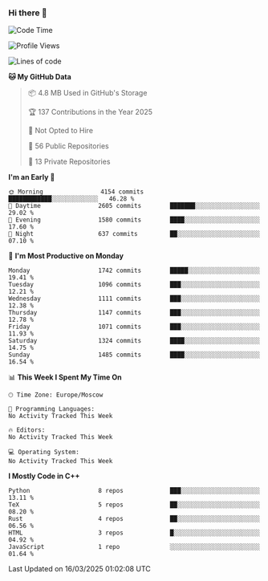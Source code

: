 ### Hi there 👋

<!--
**SemenMartynov/SemenMartynov** is a ✨ _special_ ✨ repository because its `README.md` (this file) appears on your GitHub profile.

Here are some ideas to get you started:

- 🔭 I’m currently working on ...
- 🌱 I’m currently learning ...
- 👯 I’m looking to collaborate on ...
- 🤔 I’m looking for help with ...
- 💬 Ask me about ...
- 📫 How to reach me: ...
- 😄 Pronouns: ...
- ⚡ Fun fact: ...
-->

<!--START_SECTION:waka-->
![Code Time](http://img.shields.io/badge/Code%20Time-0%20secs-blue)

![Profile Views](http://img.shields.io/badge/Profile%20Views-1-blue)

![Lines of code](https://img.shields.io/badge/From%20Hello%20World%20I%27ve%20Written-7.6%20million%20lines%20of%20code-blue)

**🐱 My GitHub Data** 

> 📦 4.8 MB Used in GitHub's Storage 
 > 
> 🏆 137 Contributions in the Year 2025
 > 
> 🚫 Not Opted to Hire
 > 
> 📜 56 Public Repositories 
 > 
> 🔑 13 Private Repositories 
 > 
**I'm an Early 🐤** 

```text
🌞 Morning                4154 commits        ████████████░░░░░░░░░░░░░   46.28 % 
🌆 Daytime                2605 commits        ███████░░░░░░░░░░░░░░░░░░   29.02 % 
🌃 Evening                1580 commits        ████░░░░░░░░░░░░░░░░░░░░░   17.60 % 
🌙 Night                  637 commits         ██░░░░░░░░░░░░░░░░░░░░░░░   07.10 % 
```
📅 **I'm Most Productive on Monday** 

```text
Monday                   1742 commits        █████░░░░░░░░░░░░░░░░░░░░   19.41 % 
Tuesday                  1096 commits        ███░░░░░░░░░░░░░░░░░░░░░░   12.21 % 
Wednesday                1111 commits        ███░░░░░░░░░░░░░░░░░░░░░░   12.38 % 
Thursday                 1147 commits        ███░░░░░░░░░░░░░░░░░░░░░░   12.78 % 
Friday                   1071 commits        ███░░░░░░░░░░░░░░░░░░░░░░   11.93 % 
Saturday                 1324 commits        ████░░░░░░░░░░░░░░░░░░░░░   14.75 % 
Sunday                   1485 commits        ████░░░░░░░░░░░░░░░░░░░░░   16.54 % 
```


📊 **This Week I Spent My Time On** 

```text
🕑︎ Time Zone: Europe/Moscow

💬 Programming Languages: 
No Activity Tracked This Week

🔥 Editors: 
No Activity Tracked This Week

💻 Operating System: 
No Activity Tracked This Week
```

**I Mostly Code in C++** 

```text
Python                   8 repos             ███░░░░░░░░░░░░░░░░░░░░░░   13.11 % 
TeX                      5 repos             ██░░░░░░░░░░░░░░░░░░░░░░░   08.20 % 
Rust                     4 repos             ██░░░░░░░░░░░░░░░░░░░░░░░   06.56 % 
HTML                     3 repos             █░░░░░░░░░░░░░░░░░░░░░░░░   04.92 % 
JavaScript               1 repo              ░░░░░░░░░░░░░░░░░░░░░░░░░   01.64 % 
```




 Last Updated on 16/03/2025 01:02:08 UTC
<!--END_SECTION:waka-->